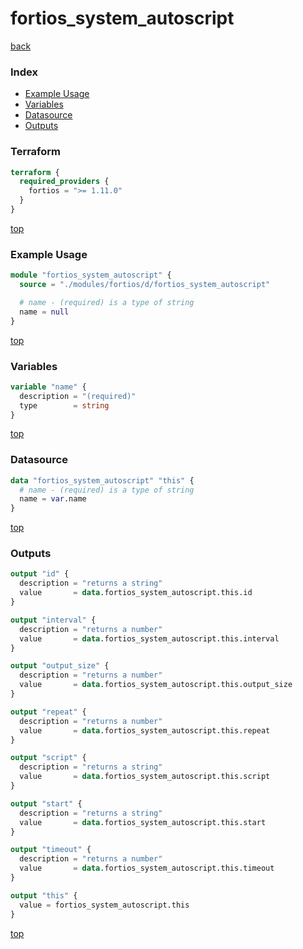 # fortios_system_autoscript

[back](../fortios.md)

### Index

- [Example Usage](#example-usage)
- [Variables](#variables)
- [Datasource](#datasource)
- [Outputs](#outputs)

### Terraform

```terraform
terraform {
  required_providers {
    fortios = ">= 1.11.0"
  }
}
```

[top](#index)

### Example Usage

```terraform
module "fortios_system_autoscript" {
  source = "./modules/fortios/d/fortios_system_autoscript"

  # name - (required) is a type of string
  name = null
}
```

[top](#index)

### Variables

```terraform
variable "name" {
  description = "(required)"
  type        = string
}
```

[top](#index)

### Datasource

```terraform
data "fortios_system_autoscript" "this" {
  # name - (required) is a type of string
  name = var.name
}
```

[top](#index)

### Outputs

```terraform
output "id" {
  description = "returns a string"
  value       = data.fortios_system_autoscript.this.id
}

output "interval" {
  description = "returns a number"
  value       = data.fortios_system_autoscript.this.interval
}

output "output_size" {
  description = "returns a number"
  value       = data.fortios_system_autoscript.this.output_size
}

output "repeat" {
  description = "returns a number"
  value       = data.fortios_system_autoscript.this.repeat
}

output "script" {
  description = "returns a string"
  value       = data.fortios_system_autoscript.this.script
}

output "start" {
  description = "returns a string"
  value       = data.fortios_system_autoscript.this.start
}

output "timeout" {
  description = "returns a number"
  value       = data.fortios_system_autoscript.this.timeout
}

output "this" {
  value = fortios_system_autoscript.this
}
```

[top](#index)